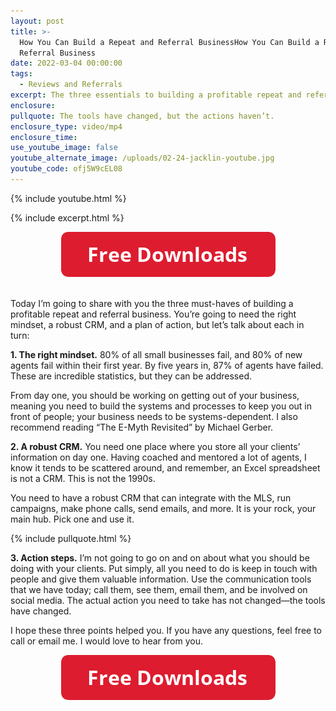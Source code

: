 ```yaml
---
layout: post
title: >-
  How You Can Build a Repeat and Referral BusinessHow You Can Build a Repeat and
  Referral Business
date: 2022-03-04 00:00:00
tags:
  - Reviews and Referrals
excerpt: The three essentials to building a profitable repeat and referral business.
enclosure:
pullquote: The tools have changed, but the actions haven’t.
enclosure_type: video/mp4
enclosure_time:
use_youtube_image: false
youtube_alternate_image: /uploads/02-24-jacklin-youtube.jpg
youtube_code: ofj5W9cEL08
---
```

{% include youtube.html %}

{% include excerpt.html %}

<center><a target="_blank" rel="noopener" href="https://join.gochicagolandhomes.com/ask/58d673f17df2095109c512c3c0b31a39"><img width="343" height="72" src="uploads/FreeDownloadsButton-343.png" /></a><br />​​​​​</center>

Today I’m going to share with you the three must-haves of building a profitable repeat and referral business. You’re going to need the right mindset, a robust CRM, and a plan of action, but let’s talk about each in turn:

**1\. The right mindset.** 80% of all small businesses fail, and 80% of new agents fail within their first year. By five years in, 87% of agents have failed. These are incredible statistics, but they can be addressed.&nbsp;

From day one, you should be working on getting out of your business, meaning you need to build the systems and processes to keep you out in front of people; your business needs to be systems-dependent. I also recommend reading “The E-Myth Revisited” by Michael Gerber.

**2\. A robust CRM.** You need one place where you store all your clients’ information on day one. Having coached and mentored a lot of agents, I know it tends to be scattered around, and remember, an Excel spreadsheet is not a CRM. This is not the 1990s.&nbsp;

You need to have a robust CRM that can integrate with the MLS, run campaigns, make phone calls, send emails, and more. It is your rock, your main hub. Pick one and use it.

{% include pullquote.html %}

**3\. Action steps.** I’m not going to go on and on about what you should be doing with your clients. Put simply, all you need to do is keep in touch with people and give them valuable information. Use the communication tools that we have today; call them, see them, email them, and be involved on social media. The actual action you need to take has not changed—the tools have changed.

I hope these three points helped you. If you have any questions, feel free to call or email me. I would love to hear from you.

<center><a target="_blank" rel="noopener" href="https://drive.google.com/file/d/1i5UGthuZSzgnDD7-m9fX4QVH-mL5IJjt/view"><img width="343" height="72" src="uploads/FreeDownloadsButton-343.png" /></a></center>
